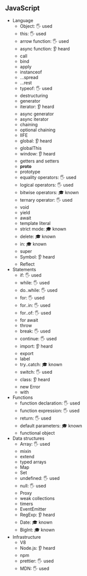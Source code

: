 ## JavaScript

- Language
  - Object: 🖐️ used
  - this: 🖐️ used
  - arrow function: 🖐️ used
  - async function: 👂 heard
  - call
  - bind
  - apply
  - instanceof
  - ...spread
  - ...rest
  - typeof: 🖐️ used
  - destructuring
  - generator
  - iterator: 👂 heard
  - async generator
  - async iterator
  - chaining
  - optional chaining
  - IIFE
  - global: 👂 heard
  - globalThis
  - window: 👂 heard
  - getters and setters
  - __proto__
  - prototype
  - equality operators: 🖐️ used
  - logical operators: 🖐️ used
  - bitwise operators: 🎓 known
  - ternary operator: 🖐️ used
  - void
  - yield
  - await
  - template literal
  - strict mode: 🎓 known
  - delete: 🎓 known
  - in: 🎓 known
  - super
  - Symbol: 👂 heard
  - Reflect
- Statements
  - if: 🖐️ used
  - while: 🖐️ used
  - do..while: 🖐️ used
  - for: 🖐️ used
  - for..in: 🖐️ used
  - for..of: 🖐️ used
  - for await
  - throw
  - break: 🖐️ used
  - continue: 🖐️ used
  - import: 👂 heard
  - export
  - label
  - try..catch: 🎓 known
  - switch: 🖐️ used
  - class: 👂 heard
  - new Error
  - with
- Functions
  - function declaration: 🖐️ used
  - function expression: 🖐️ used
  - return: 🖐️ used
  - default parameters: 🎓 known
  - functional object
- Data structures
  - Array: 🖐️ used
  - mixin
  - extend
  - typed arrays
  - Map
  - Set
  - undefined: 🖐️ used
  - null: 🖐️ used
  - Proxy
  - weak collections
  - timers
  - EventEmitter
  - RegExp: 👂 heard
  - Date: 🎓 known
  - BigInt: 🎓 known
- Infrastructure
  - V8
  - Node.js: 👂 heard
  - npm
  - prettier: 🖐️ used
  - MDN: 🖐️ used
